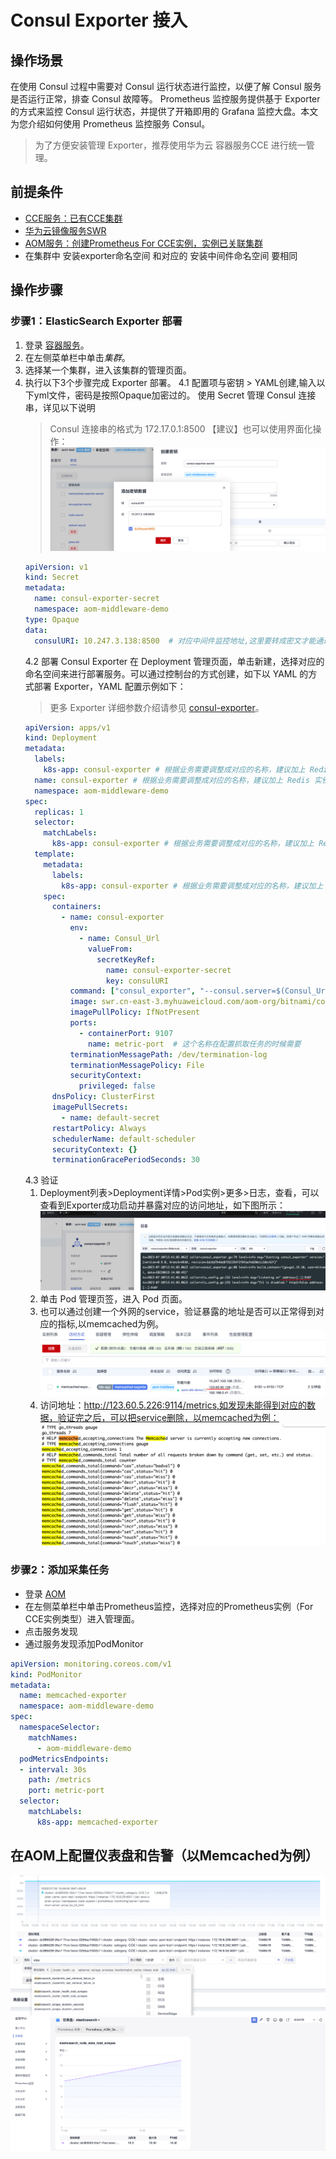 # Consul Exporter 接入

## 操作场景

在使用 Consul 过程中需要对 Consul 运行状态进行监控，以便了解 Consul 服务是否运行正常，排查 Consul 故障等。 Prometheus 监控服务提供基于 Exporter 的方式来监控 Consul 运行状态，并提供了开箱即用的 Grafana 监控大盘。本文为您介绍如何使用 Prometheus 监控服务 Consul。

> 为了方便安装管理 Exporter，推荐使用华为云 容器服务CCE 进行统一管理。

## 前提条件

- [CCE服务：已有CCE集群](https://console.huaweicloud.com/cce2.0)
- [华为云镜像服务SWR](https://console.huaweicloud.com/swr)
- [AOM服务：创建Prometheus For CCE实例，实例已关联集群](https://console.huaweicloud.com/aom2)
- 在集群中 安装exporter命名空间 和对应的 安装中间件命名空间 要相同

## 操作步骤

### 步骤1：ElasticSearch Exporter 部署

1. 登录 [容器服务](https://console.huaweicloud.com/cce2.0)。
2. 在左侧菜单栏中单击*集群*。
3. 选择某一个集群，进入该集群的管理页面。
4. 执行以下3个步骤完成 Exporter 部署。
   4.1 配置项与密钥 > YAML创建,输入以下yml文件，密码是按照Opaque加密过的。
   使用 Secret 管理 Consul 连接串，详见以下说明
   >  Consul 连接串的格式为 172.17.0.1:8500
    【建议】也可以使用界面化操作：
    ![Alt text](images/image18.png)
    ```yml
    apiVersion: v1
    kind: Secret
    metadata:
      name: consul-exporter-secret
      namespace: aom-middleware-demo
    type: Opaque
    data:
      consulURI: 10.247.3.138:8500  # 对应中间件监控地址,这里要转成密文才能通过yml文件创建
    ```
    4.2 部署 Consul Exporter
    在 Deployment 管理页面，单击新建，选择对应的命名空间来进行部署服务。可以通过控制台的方式创建，如下以 YAML 的方式部署 Exporter，YAML 配置示例如下：
    > 更多 Exporter 详细参数介绍请参见 [consul-exporter](https://github.com/prometheus/consul_exporter)。
    ```yaml
    apiVersion: apps/v1
    kind: Deployment
    metadata:
      labels:
        k8s-app: consul-exporter # 根据业务需要调整成对应的名称，建议加上 Redis 实例的信息
      name: consul-exporter # 根据业务需要调整成对应的名称，建议加上 Redis 实例的信息
      namespace: aom-middleware-demo
    spec:
      replicas: 1
      selector:
        matchLabels:
          k8s-app: consul-exporter # 根据业务需要调整成对应的名称，建议加上 Redis 实例的信息
      template:
        metadata:
          labels:
            k8s-app: consul-exporter # 根据业务需要调整成对应的名称，建议加上 Redis 实例的信息
        spec:
          containers:
            - name: consul-exporter
              env:
                - name: Consul_Url
                  valueFrom:
                    secretKeyRef:
                      name: consul-exporter-secret
                      key: consulURI
              command: ["consul_exporter", "--consul.server=$(Consul_Url)"]
              image: swr.cn-east-3.myhuaweicloud.com/aom-org/bitnami/consul-exporter:0.9.0
              imagePullPolicy: IfNotPresent
              ports:
                - containerPort: 9107
                  name: metric-port  # 这个名称在配置抓取任务的时候需要
              terminationMessagePath: /dev/termination-log
              terminationMessagePolicy: File
              securityContext:
                privileged: false
          dnsPolicy: ClusterFirst
          imagePullSecrets:
            - name: default-secret
          restartPolicy: Always
          schedulerName: default-scheduler
          securityContext: {}
          terminationGracePeriodSeconds: 30
    ```
    4.3 验证
    1. Deployment列表>Deployment详情>Pod实例>更多>日志，查看，可以查看到Exporter成功启动并暴露对应的访问地址，如下图所示：
    ![Alt text](images/image19.png)
    2. 单击 Pod 管理页签，进入 Pod 页面。
    3. 也可以通过创建一个外网的service，验证暴露的地址是否可以正常得到对应的指标,以memcached为例。
    ![Alt text](images/image15.png)
    4. 访问地址：http://123.60.5.226:9114/metrics,如发现未能得到对应的数据，验证完之后，可以把service删除，以memcached为例：
    ![Alt text](images/image14.png)

### 步骤2：添加采集任务

- 登录 [AOM](https://console.huaweicloud.com/aom2)
- 在左侧菜单栏中单击Prometheus监控，选择对应的Prometheus实例（For CCE实例类型）进入管理面。
- 点击服务发现
- 通过服务发现添加PodMonitor

```yml
apiVersion: monitoring.coreos.com/v1
kind: PodMonitor
metadata:
  name: memcached-exporter
  namespace: aom-middleware-demo
spec:
  namespaceSelector:
    matchNames:
      - aom-middleware-demo
  podMetricsEndpoints:
  - interval: 30s
    path: /metrics
    port: metric-port
  selector:
    matchLabels:
      k8s-app: memcached-exporter
```

## 在AOM上配置仪表盘和告警（以Memcached为例）
![Alt text](images/image10.png)
![Alt text](images/image11.png)